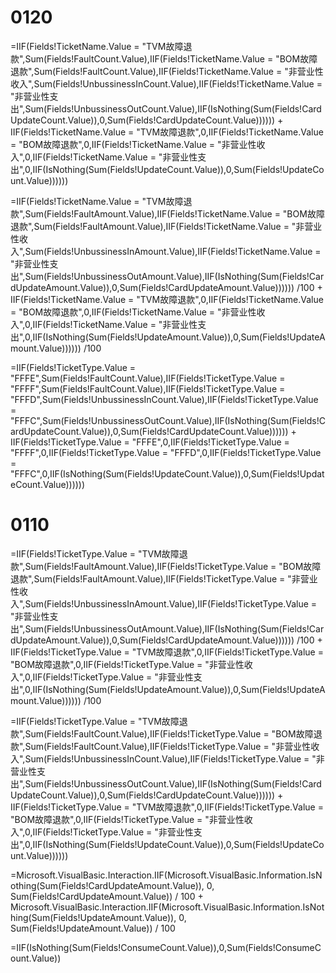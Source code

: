 # 0120
=IIF(Fields!TicketName.Value = "TVM故障退款",Sum(Fields!FaultCount.Value),IIF(Fields!TicketName.Value = "BOM故障退款",Sum(Fields!FaultCount.Value),IIF(Fields!TicketName.Value = "非营业性收入",Sum(Fields!UnbussinessInCount.Value),IIF(Fields!TicketName.Value = "非营业性支出",Sum(Fields!UnbussinessOutCount.Value),IIF(IsNothing(Sum(Fields!CardUpdateCount.Value)),0,Sum(Fields!CardUpdateCount.Value)))))) + IIF(Fields!TicketName.Value = "TVM故障退款",0,IIF(Fields!TicketName.Value = "BOM故障退款",0,IIF(Fields!TicketName.Value = "非营业性收入",0,IIF(Fields!TicketName.Value = "非营业性支出",0,IIF(IsNothing(Sum(Fields!UpdateCount.Value)),0,Sum(Fields!UpdateCount.Value))))))

=IIF(Fields!TicketName.Value = "TVM故障退款",Sum(Fields!FaultAmount.Value),IIF(Fields!TicketName.Value = "BOM故障退款",Sum(Fields!FaultAmount.Value),IIF(Fields!TicketName.Value = "非营业性收入",Sum(Fields!UnbussinessInAmount.Value),IIF(Fields!TicketName.Value = "非营业性支出",Sum(Fields!UnbussinessOutAmount.Value),IIF(IsNothing(Sum(Fields!CardUpdateAmount.Value)),0,Sum(Fields!CardUpdateAmount.Value)))))) /100 + IIF(Fields!TicketName.Value = "TVM故障退款",0,IIF(Fields!TicketName.Value = "BOM故障退款",0,IIF(Fields!TicketName.Value = "非营业性收入",0,IIF(Fields!TicketName.Value = "非营业性支出",0,IIF(IsNothing(Sum(Fields!UpdateAmount.Value)),0,Sum(Fields!UpdateAmount.Value)))))) /100

=IIF(Fields!TicketType.Value = "FFFE",Sum(Fields!FaultCount.Value),IIF(Fields!TicketType.Value = "FFFF",Sum(Fields!FaultCount.Value),IIF(Fields!TicketType.Value = "FFFD",Sum(Fields!UnbussinessInCount.Value),IIF(Fields!TicketType.Value = "FFFC",Sum(Fields!UnbussinessOutCount.Value),IIF(IsNothing(Sum(Fields!CardUpdateCount.Value)),0,Sum(Fields!CardUpdateCount.Value)))))) + IIF(Fields!TicketType.Value = "FFFE",0,IIF(Fields!TicketType.Value = "FFFF",0,IIF(Fields!TicketType.Value = "FFFD",0,IIF(Fields!TicketType.Value = "FFFC",0,IIF(IsNothing(Sum(Fields!UpdateCount.Value)),0,Sum(Fields!UpdateCount.Value))))))

# 0110

=IIF(Fields!TicketType.Value = "TVM故障退款",Sum(Fields!FaultAmount.Value),IIF(Fields!TicketType.Value = "BOM故障退款",Sum(Fields!FaultAmount.Value),IIF(Fields!TicketType.Value = "非营业性收入",Sum(Fields!UnbussinessInAmount.Value),IIF(Fields!TicketType.Value = "非营业性支出",Sum(Fields!UnbussinessOutAmount.Value),IIF(IsNothing(Sum(Fields!CardUpdateAmount.Value)),0,Sum(Fields!CardUpdateAmount.Value)))))) /100 + IIF(Fields!TicketType.Value = "TVM故障退款",0,IIF(Fields!TicketType.Value = "BOM故障退款",0,IIF(Fields!TicketType.Value = "非营业性收入",0,IIF(Fields!TicketType.Value = "非营业性支出",0,IIF(IsNothing(Sum(Fields!UpdateAmount.Value)),0,Sum(Fields!UpdateAmount.Value)))))) /100

=IIF(Fields!TicketType.Value = "TVM故障退款",Sum(Fields!FaultCount.Value),IIF(Fields!TicketType.Value = "BOM故障退款",Sum(Fields!FaultCount.Value),IIF(Fields!TicketType.Value = "非营业性收入",Sum(Fields!UnbussinessInCount.Value),IIF(Fields!TicketType.Value = "非营业性支出",Sum(Fields!UnbussinessOutCount.Value),IIF(IsNothing(Sum(Fields!CardUpdateCount.Value)),0,Sum(Fields!CardUpdateCount.Value)))))) + IIF(Fields!TicketType.Value = "TVM故障退款",0,IIF(Fields!TicketType.Value = "BOM故障退款",0,IIF(Fields!TicketType.Value = "非营业性收入",0,IIF(Fields!TicketType.Value = "非营业性支出",0,IIF(IsNothing(Sum(Fields!UpdateCount.Value)),0,Sum(Fields!UpdateCount.Value))))))

=Microsoft.VisualBasic.Interaction.IIF(Microsoft.VisualBasic.Information.IsNothing(Sum(Fields!CardUpdateAmount.Value)), 0, Sum(Fields!CardUpdateAmount.Value)) / 100 + Microsoft.VisualBasic.Interaction.IIF(Microsoft.VisualBasic.Information.IsNothing(Sum(Fields!UpdateAmount.Value)), 0, Sum(Fields!UpdateAmount.Value)) / 100

=IIF(IsNothing(Sum(Fields!ConsumeCount.Value)),0,Sum(Fields!ConsumeCount.Value))






































